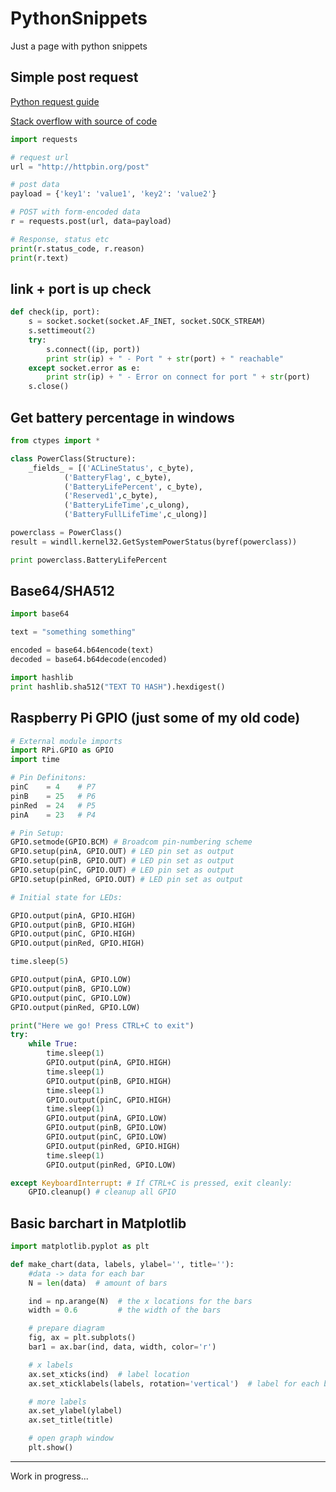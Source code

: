 # PythonSnippets
Just a page with python snippets

## Simple post request
[Python request guide](http://docs.python-requests.org/en/master/)

[Stack overflow with source of code](http://stackoverflow.com/questions/4476373/simple-url-get-post-function-in-python)

```python
import requests

# request url
url = "http://httpbin.org/post"

# post data
payload = {'key1': 'value1', 'key2': 'value2'}

# POST with form-encoded data
r = requests.post(url, data=payload)

# Response, status etc
print(r.status_code, r.reason)
print(r.text)
```

## link + port is up check

```python
def check(ip, port):
    s = socket.socket(socket.AF_INET, socket.SOCK_STREAM)
    s.settimeout(2)
    try:
        s.connect((ip, port))
        print str(ip) + " - Port " + str(port) + " reachable"
    except socket.error as e:
        print str(ip) + " - Error on connect for port " + str(port)
    s.close()
```

## Get battery percentage in windows
```python
from ctypes import *

class PowerClass(Structure):
    _fields_ = [('ACLineStatus', c_byte),
            ('BatteryFlag', c_byte),
            ('BatteryLifePercent', c_byte),
            ('Reserved1',c_byte),
            ('BatteryLifeTime',c_ulong),
            ('BatteryFullLifeTime',c_ulong)]    

powerclass = PowerClass()
result = windll.kernel32.GetSystemPowerStatus(byref(powerclass))

print powerclass.BatteryLifePercent
```

## Base64/SHA512
```python
import base64

text = "something something"

encoded = base64.b64encode(text)
decoded = base64.b64decode(encoded)
```

```python
import hashlib
print hashlib.sha512("TEXT TO HASH").hexdigest()
```

## Raspberry Pi GPIO (just some of my old code)
```python
# External module imports
import RPi.GPIO as GPIO
import time

# Pin Definitons:
pinC    = 4    # P7
pinB    = 25   # P6
pinRed  = 24   # P5
pinA    = 23   # P4

# Pin Setup:
GPIO.setmode(GPIO.BCM) # Broadcom pin-numbering scheme
GPIO.setup(pinA, GPIO.OUT) # LED pin set as output
GPIO.setup(pinB, GPIO.OUT) # LED pin set as output
GPIO.setup(pinC, GPIO.OUT) # LED pin set as output
GPIO.setup(pinRed, GPIO.OUT) # LED pin set as output

# Initial state for LEDs:

GPIO.output(pinA, GPIO.HIGH)
GPIO.output(pinB, GPIO.HIGH)
GPIO.output(pinC, GPIO.HIGH)
GPIO.output(pinRed, GPIO.HIGH)

time.sleep(5)

GPIO.output(pinA, GPIO.LOW)
GPIO.output(pinB, GPIO.LOW)
GPIO.output(pinC, GPIO.LOW)
GPIO.output(pinRed, GPIO.LOW)

print("Here we go! Press CTRL+C to exit")
try:
    while True:
        time.sleep(1)
        GPIO.output(pinA, GPIO.HIGH)
        time.sleep(1)
        GPIO.output(pinB, GPIO.HIGH)
        time.sleep(1)
        GPIO.output(pinC, GPIO.HIGH)
        time.sleep(1)
        GPIO.output(pinA, GPIO.LOW)
        GPIO.output(pinB, GPIO.LOW)
        GPIO.output(pinC, GPIO.LOW)
        GPIO.output(pinRed, GPIO.HIGH)
        time.sleep(1)
        GPIO.output(pinRed, GPIO.LOW)

except KeyboardInterrupt: # If CTRL+C is pressed, exit cleanly:
    GPIO.cleanup() # cleanup all GPIO

```

## Basic barchart in Matplotlib

```python
import matplotlib.pyplot as plt

def make_chart(data, labels, ylabel='', title=''):
    #data -> data for each bar
    N = len(data)  # amount of bars

    ind = np.arange(N)  # the x locations for the bars
    width = 0.6         # the width of the bars

    # prepare diagram
    fig, ax = plt.subplots()
    bar1 = ax.bar(ind, data, width, color='r')

    # x labels
    ax.set_xticks(ind)  # label location
    ax.set_xticklabels(labels, rotation='vertical')  # label for each bit of data

    # more labels
    ax.set_ylabel(ylabel)
    ax.set_title(title)

    # open graph window
    plt.show()
```
---
Work in progress...

